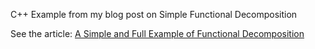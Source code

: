 C++ Example from my blog post on Simple Functional Decomposition

See the article: 
[A Simple and Full Example of Functional Decomposition](http://jfeltz.com/posts/2015-09-24-simple-functional-decomposition.html)
